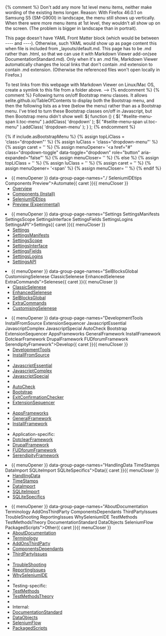 {% comment %}
 Don't add any more 1st level menu items, neither make wording of the existing items longer. Reason: With Firefox 46.0.1 on Samsung S5 (SM-G900I) in landscape, the menu still shows up vertically. When there were more menu items at 1st level, they wouldn't all show up on the screen. (The problem is bigger in landscape than in portrait).

This page doesn't have YAML Front Matter block (which would be between ---- and ----). Otherwise, such YAML would show up as page content this when file is included from _layouts/default.md.
This page has to be .md rather than .html, so that we can use it with Markdown Viewer add-on(see DocumentationStandard.md). Only when it's an .md file, Markdown Viewer automatically changes the local links that don't contain .md extension to contain .md extension. (Otherwise the referenced files won't open locally in Firefox.)

To test links from this webpage with Markdown Viewer on Linux/Mac OS, create a symlink to this file from a folder above.
-->
{% endcomment %}
{% comment %}
Following turns on/off Bootstrap menu classes. It allows selite.github.io/TableOfContents to display both the Bootstrap menu, and then the following lists as a tree (below the menu) rather than as a Bootstrap menu. I've tried to turn these Bootstrap classes on/off in Javascript, but then Bootstrap menu didn't show well:
        $( function () {
            $( "#selite-menu-span li.toc-menu" ).addClass( 'dropdown' );
            $( "#selite-menu-span ul.toc-menu" ).addClass( 'dropdown-menu' );
        } );
{% endcomment %}
<!-- pageName contains "TableOfContents" and "TableOfContents" contains pageName -->
{% if include.asBootstrapMenu %}
    {% assign topLiClass = 'class="dropdown"' %}
    {% assign luClass = 'class="dropdown-menu"' %}
    {% assign caret = '<span class="caret"></span>' %}
    {% assign menuOpener= '<a href="#" class="dropdown-toggle" data-toggle="dropdown" role="button" aria-expanded="false"' %}
    {% assign menuCloser= '</a>' %}
{% else %}
    {% assign topLiClass = '' %}
    {% assign luClass = '' %}
    {% assign caret = '' %}
    {% assign menuOpener= '<span' %}
    {% assign menuCloser= '</span>' %}
{% endif %}
<li {{ topLiClass }}>
  {{ menuOpener }} data-group-page-names="./ SeleniumIDEtips Components  Preview">Automate{{ caret }}{{ menuCloser }}
  <ul {{ luClass }} role="menu">
    <li><a href="./">Overview</a></li>
    <li><a href="Components">Components (Install)</a></li>
    <li><a href="SeleniumIDEtips">SeleniumIDEtips</a></li>
    <li><a href="Preview">Preview (Experimental)</a></li>
  </ul>
</li>
<li {{ topLiClass }}>
  {{ menuOpener }} data-group-page-names="Settings SettingsManifests SettingsScope SettingsInterface SettingsFields SettingsLogins SettingsAPI">Settings{{ caret }}{{ menuCloser }}
  <ul {{ luClass }} role="menu">
    <li><a href="Settings">Settings</a></li>
    <li><a href="SettingsManifests">SettingsManifests</a></li>
    <li><a href="SettingsScope">SettingsScope</a></li>
    <li><a href="SettingsInterface">SettingsInterface</a></li>
    <li><a href="SettingsFields">SettingsFields</a></li>
    <li><a href="SettingsLogins">SettingsLogins</a></li>
    <li><a href="SettingsAPI">SettingsAPI</a></li>
  </ul>
</li>
<li {{ topLiClass }}>
  {{ menuOpener }} data-group-page-names="SelBlocksGlobal CustomisingSelenese ClassicSelenese EnhancedSelenese ExtraCommands">Selenese{{ caret }}{{ menuCloser }}
  <ul {{ luClass }} role="menu">
    <li><a href="ClassicSelenese">ClassicSelenese</a></li>
    <li><a href="EnhancedSelenese">EnhancedSelenese</a></li>
    <li><a href="SelBlocksGlobal">SelBlocksGlobal</a></li>
    <li><a href="ExtraCommands">ExtraCommands</a></li>
    <li><a href="CustomisingSelenese">CustomisingSelenese</a></li>
  </ul>
</li>
<li {{ topLiClass }}>
  {{ menuOpener }} data-group-page-names="DevelopmentTools InstallFromSource ExtensionSequencer JavascriptEssential JavascriptComplex JavascriptSpecial AutoCheck Bootstrap ExtensionSequencer AppsFrameworks GeneralFramework InstallFramework DotclearFramework DrupalFramework FUDforumFramework SerendipityFramework">Develop{{ caret }}{{ menuCloser }}
  <ul {{ luClass }} role="menu">
    <li><a href="DevelopmentTools">DevelopmentTools</a></li>
    <li><a href="InstallFromSource">InstallFromSource</a></li>
    <li class="divider"></li>
    <li><a href="JavascriptEssential">JavascriptEssential</a></li>
    <li><a href="JavascriptComplex">JavascriptComplex</a></li>
    <li><a href="JavascriptSpecial">JavascriptSpecial</a></li>
    <li class="divider"></li>
    <li><a href="AutoCheck">AutoCheck</a></li>
    <li><a href="Bootstrap">Bootstrap</a></li>
    <li><a href="ExitConfirmationChecker">ExitConfirmationChecker</a></li>
    <li><a href="ExtensionSequencer">ExtensionSequencer</a></li>
    <li class="divider"></li>
    <li><a href="AppsFrameworks">AppsFrameworks</a></li>
    <li><a href="GeneralFramework">GeneralFramework</a></li>
    <li><a href="InstallFramework">InstallFramework</a></li>
    <li class="divider"></li>
    <li class="dropdown-header">Application-specific:</li>
    <li><a href="DotclearFramework">DotclearFramework</a></li>
    <li><a href="DrupalFramework">DrupalFramework</a></li>
    <li><a href="FUDforumFramework">FUDforumFramework</a></li>
    <li><a href="SerendipityFramework">SerendipityFramework</a></li>
  </ul>
</li>
<li {{ topLiClass }}>
  {{ menuOpener }} data-group-page-names="HandlingData TimeStamps DataImport SQLiteImport SQLiteSpecifics">Data{{ caret }}{{ menuCloser }}
  <ul {{ luClass }} role="menu" data-placement="left">
    <li><a href="HandlingData">HandlingData</a></li>
    <li><a href="TimeStamps">TimeStamps</a></li>
    <li><a href="DataImport">DataImport</a></li>
    <li><a href="SQLiteImport">SQLiteImport</a></li>
    <li><a href="SQLiteSpecifics">SQLiteSpecifics</a></li>
  </ul>
</li>
<li {{ topLiClass }}>
  {{ menuOpener }} data-group-page-names="AboutDocumentation Terminology AddOnsThirdParty ComponentsDependants ThirdPartyIssues TroubleShooting ReportingIssues WhySeleniumIDE TestMethods TestMethodsTheory DocumentationStandard DataObjects SeleniumFlow PackagedScripts">Other{{ caret }}{{ menuCloser }}
  <ul {{ luClass }} role="menu" data-placement="left">
    <li><a href="AboutDocumentation">AboutDocumentation</a></li>
    <li><a href="Terminology">Terminology</a></li>
    <li><a href="AddOnsThirdParty">AddOnsThirdParty</a></li>
    <li><a href="ComponentsDependants">ComponentsDependants</a></li>
    <li><a href="ThirdPartyIssues">ThirdPartyIssues</a></li>
    <li class="divider"></li>
    <li><a href="TroubleShooting">TroubleShooting</a></li>
    <li><a href="ReportingIssues">ReportingIssues</a></li>
    <li><a href="WhySeleniumIDE">WhySeleniumIDE</a></li>
    <li class="divider"></li>
    <li class="dropdown-header">Testing-specific:</li>
    <li><a href="TestMethods">TestMethods</a></li>
    <li><a href="TestMethodsTheory">TestMethodsTheory</a></li>
    <li class="divider"></li>
    <li class="dropdown-header">Internal:</li>
    <li><a href="DocumentationStandard">DocumentationStandard</a></li>
    <li><a href="DataObjects">DataObjects</a></li>
    <li><a href="SeleniumFlow">SeleniumFlow</a></li>
    <li><a href="PackagedScripts">PackagedScripts</a></li>
  </ul>
</li>